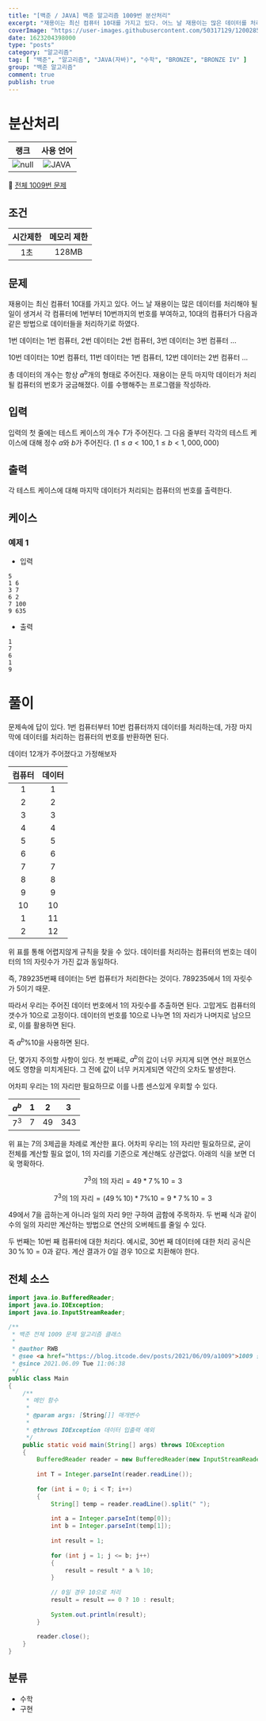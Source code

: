 ```yaml
---
title: "[백준 / JAVA] 백준 알고리즘 1009번 분산처리"
excerpt: "재용이는 최신 컴퓨터 10대를 가지고 있다. 어느 날 재용이는 많은 데이터를 처리해야 될 일이 생겨서 각 컴퓨터에 1번부터 10번까지의 번호를 부여하고, 10대의 컴퓨터가 다음과 같은 방법으로 데이터들을 처리하기로 하였다."
coverImage: "https://user-images.githubusercontent.com/50317129/120028591-d5ece480-c02f-11eb-88f0-e14fc647dd81.png"
date: 1623204398000
type: "posts"
category: "알고리즘"
tag: [ "백준", "알고리즘", "JAVA(자바)", "수학", "BRONZE", "BRONZE IV" ]
group: "백준 알고리즘"
comment: true
publish: true
---
```


# 분산처리

|                           랭크                            |                                                      사용 언어                                                      |
| :-------------------------------------------------------: | :-----------------------------------------------------------------------------------------------------------------: |
| ![null](https://d2gd6pc034wcta.cloudfront.net/tier/2.svg) | ![JAVA](https://shields.io/badge/java-JDK%2014-lightgray?logo=java&style=plastic&logoColor=white&labelColor=orange) |

🔗 [전체 1009번 문제](https://www.acmicpc.net/problem/1009)

## 조건

| 시간제한 | 메모리 제한 |
| :------: | :---------: |
|   1초    |    128MB    |

## 문제

재용이는 최신 컴퓨터 10대를 가지고 있다. 어느 날 재용이는 많은 데이터를 처리해야 될 일이 생겨서 각 컴퓨터에 1번부터 10번까지의 번호를 부여하고, 10대의 컴퓨터가 다음과 같은 방법으로 데이터들을 처리하기로 하였다.

1번 데이터는 1번 컴퓨터, 2번 데이터는 2번 컴퓨터, 3번 데이터는 3번 컴퓨터 ...

10번 데이터는 10번 컴퓨터, 11번 데이터는 1번 컴퓨터, 12번 데이터는 2번 컴퓨터 ...

총 데이터의 개수는 항상 $a^b$개의 형태로 주어진다. 재용이는 문득 마지막 데이터가 처리될 컴퓨터의 번호가 궁금해졌다. 이를 수행해주는 프로그램을 작성하라.

## 입력

입력의 첫 줄에는 테스트 케이스의 개수 $T$가 주어진다. 그 다음 줄부터 각각의 테스트 케이스에 대해 정수 $a$와 $b$가 주어진다. $(1 ≤ a < 100, 1 ≤ b < 1,000,000)$

## 출력

각 테스트 케이스에 대해 마지막 데이터가 처리되는 컴퓨터의 번호를 출력한다.

## 케이스

### 예제 1

+ 입력

``` tc
5
1 6
3 7
6 2
7 100
9 635
```

+ 출력

``` tc
1
7
6
1
9
```

# 풀이

문제속에 답이 있다. 1번 컴퓨터부터 10번 컴퓨터까지 데이터를 처리하는데, 가장 마지막에 데이터를 처리하는 컴퓨터의 번호를 반환하면 된다.

데이터 12개가 주어졌다고 가정해보자

| 컴퓨터 | 데이터 |
| :----: | :----: |
|   1    |   1    |
|   2    |   2    |
|   3    |   3    |
|   4    |   4    |
|   5    |   5    |
|   6    |   6    |
|   7    |   7    |
|   8    |   8    |
|   9    |   9    |
|   10   |   10   |
|   1    |   11   |
|   2    |   12   |

위 표를 통해 어렵지않게 규칙을 찾을 수 있다. <span class="green-A400">데이터를 처리하는 컴퓨터의 번호는 데이터의 1의 자릿수가 가진 값과 동일</span>하다.

즉, 789235번째 테이터는 5번 컴퓨터가 처리한다는 것이다. 789235에서 1의 자릿수가 5이기 때문.

따라서 <span class="green-A400">우리는 주어진 데이터 번호에서 1의 자릿수를 추출</span>하면 된다. 고맙게도 컴퓨터의 갯수가 10으로 고정이다. <span class="green-A400">데이터의 번호를 10으로 나누면 1의 자리가 나머지로 남으므로, 이를 활용</span>하면 된다.

즉 $a^b \% 10$을 사용하면 된다.

단, 몇가지 주의할 사항이 있다. 첫 번째로, $a^b$의 값이 너무 커지게 되면 연산 퍼포먼스에도 영향을 미치게된다. 그 전에 값이 너무 커지게되면 약간의 오차도 발생한다.

어차피 우리는 1의 자리만 필요하므로 이를 나름 센스있게 우회할 수 있다.

| $a^b$ |   1   |   2   |   3   |
| :---: | :---: | :---: | :---: |
| $7^3$ |   7   |  49   |  343  |

위 표는 7의 3제곱을 차례로 계산한 표다. 어차피 우리는 1의 자리만 필요하므로, 굳이 <span class="orange-A400">전체를 계산할 필요 없이, 1의 자리를 기준으로 계산</span>해도 상관없다. 아래의 식을 보면 더욱 명확하다.

$$
7^3\text{의 1의 자리} = 49 * 7 \, \% \, 10 = 3
$$

$$
7^3\text{의 1의 자리} = (49 \, \% \, 10) * 7 \% 10 = 9 * 7 \, \% \, 10 = 3
$$

49에서 7을 곱하는게 아니라 <span class="green-A400">일의 자리 9만 구하여 곱함</span>에 주목하자. 두 번째 식과 같이 <span class="green-A400">수의 일의 자리만 계산하는 방법</span>으로 연산의 오버헤드를 줄일 수 있다.

두 번째는 10번 째 컴퓨터에 대한 처리다. 예시로, 30번 째 데이터에 대한 처리 공식은 $30 \, \% \, 10 = 0$과 같다. <span class="orange-A400">계산 결과가 0일 경우 10으로 치환</span>해야 한다.

## 전체 소스

``` java
import java.io.BufferedReader;
import java.io.IOException;
import java.io.InputStreamReader;

/**
 * 백준 전체 1009 문제 알고리즘 클래스
 *
 * @author RWB
 * @see <a href="https://blog.itcode.dev/posts/2021/06/09/a1009">1009 풀이</a>
 * @since 2021.06.09 Tue 11:06:38
 */
public class Main
{
	/**
	 * 메인 함수
	 *
	 * @param args: [String[]] 매개변수
	 *
	 * @throws IOException 데이터 입출력 예외
	 */
	public static void main(String[] args) throws IOException
	{
		BufferedReader reader = new BufferedReader(new InputStreamReader(System.in));
		
		int T = Integer.parseInt(reader.readLine());
		
		for (int i = 0; i < T; i++)
		{
			String[] temp = reader.readLine().split(" ");
			
			int a = Integer.parseInt(temp[0]);
			int b = Integer.parseInt(temp[1]);
			
			int result = 1;
			
			for (int j = 1; j <= b; j++)
			{
				result = result * a % 10;
			}
			
			// 0일 경우 10으로 처리
			result = result == 0 ? 10 : result;
			
			System.out.println(result);
		}
		
		reader.close();
	}
}
```

## 분류

* 수학
* 구현